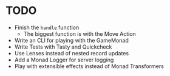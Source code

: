 # TODO

* Finish the `handle` function
  * The biggest function is with the Move Action
* Write an CLI for playing with the GameMonad
* Write Tests with Tasty and Quickcheck
* Use Lenses instead of nested record updates
* Add a Monad Logger for server logging
* Play with extensible effects instead of Monad Transformers
